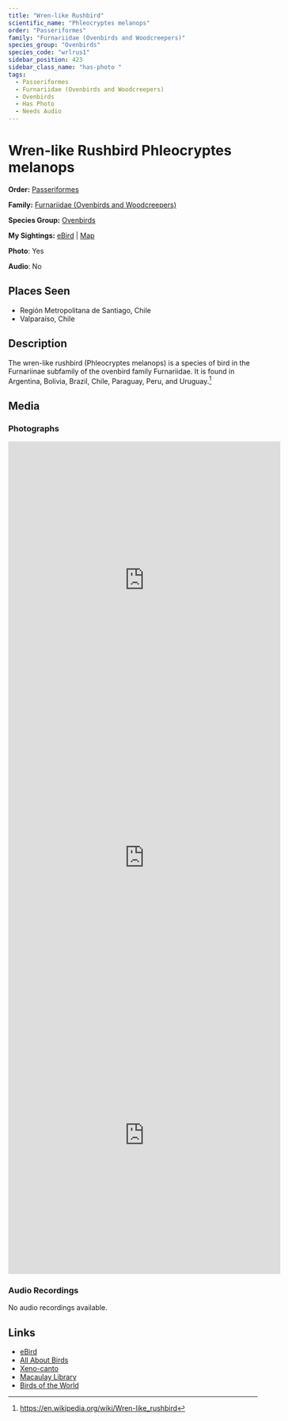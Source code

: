 ```yaml
---
title: "Wren-like Rushbird"
scientific_name: "Phleocryptes melanops"
order: "Passeriformes"
family: "Furnariidae (Ovenbirds and Woodcreepers)"
species_group: "Ovenbirds"
species_code: "wrlrus1"
sidebar_position: 423
sidebar_class_name: "has-photo "
tags: 
  - Passeriformes
  - Furnariidae (Ovenbirds and Woodcreepers)
  - Ovenbirds
  - Has Photo
  - Needs Audio
---
```


# Wren-like Rushbird <span className='sci_name'>Phleocryptes melanops</span>

**Order:** [Passeriformes](/tags/passeriformes)

**Family:** [Furnariidae (Ovenbirds and Woodcreepers)](/tags/furnariidae-ovenbirds-and-woodcreepers)

**Species Group:** [Ovenbirds](/tags/ovenbirds)

**My Sightings:** [eBird](https://ebird.org/lifelist?r=world&time=life&spp=wrlrus1) | [Map](/map?species_code=wrlrus1)

**Photo**: Yes 

**Audio**: No

## Places Seen

* Región Metropolitana de Santiago, Chile
* Valparaíso, Chile

## Description
The wren-like rushbird (Phleocryptes melanops) is a species of bird in the Furnariinae subfamily of the ovenbird family Furnariidae. It is found in Argentina, Bolivia, Brazil, Chile, Paraguay, Peru, and Uruguay.[^1]

[^1]: https://en.wikipedia.org/wiki/Wren-like_rushbird

## Media
### Photographs
<iframe src="https://macaulaylibrary.org/asset/627867342/embed" width="550" height="560" frameborder="0" allowfullscreen></iframe>
<iframe src="https://macaulaylibrary.org/asset/627867302/embed" width="550" height="560" frameborder="0" allowfullscreen></iframe>
<iframe src="https://macaulaylibrary.org/asset/625246708/embed" width="550" height="560" frameborder="0" allowfullscreen></iframe>

### Audio Recordings
No audio recordings available.

## Links
* [eBird](https://ebird.org/species/wrlrus1) 
* [All About Birds](https://www.allaboutbirds.org/guide/wrlrus1) 
* [Xeno-canto](https://www.xeno-canto.org/species/phleocryptes-melanops) 
* [Macaulay Library](https://search.macaulaylibrary.org/catalog?taxonCode=wrlrus1&sort=rating_rank_desc)
* [Birds of the World](https://birdsoftheworld.org/bow/species/wrlrus1)
